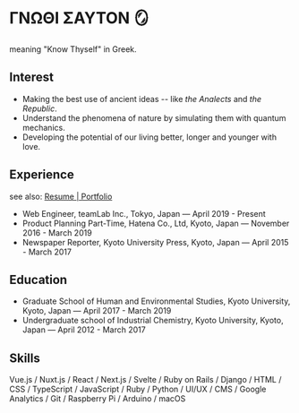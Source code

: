 # ΓΝΩΘΙ ΣΑΥΤΟΝ 🪞

meaning "Know Thyself" in Greek.

## Interest

- Making the best use of ancient ideas -- like *the Analects* and *the Republic*.
- Understand the phenomena of nature by simulating them with quantum mechanics.
- Developing the potential of our living better, longer and younger with love.

## Experience

see also: [Resume | Portfolio](https://portfolio.silloi.com/resume/)

- Web Engineer, teamLab Inc., Tokyo, Japan — April 2019 - Present
- Product Planning Part-Time, Hatena Co., Ltd, Kyoto, Japan — November 2016 - March 2019
- Newspaper Reporter, Kyoto University Press, Kyoto, Japan — April 2015 - March 2017

## Education

- Graduate School of Human and Environmental Studies, Kyoto University, Kyoto, Japan — April 2017 - March 2019
- Undergraduate school of Industrial Chemistry, Kyoto University, Kyoto, Japan — April 2012 - March 2017

## Skills

Vue.js / Nuxt.js / React / Next.js / Svelte / Ruby on Rails / Django / HTML / CSS / TypeScript / JavaScript / Ruby / Python / UI/UX / CMS / Google Analytics / Git / Raspberry Pi / Arduino / macOS

<!--
**silloi/silloi** is a ✨ _special_ ✨ repository because its `README.md` (this file) appears on your GitHub profile.

Here are some ideas to get you started:

- 🔭 I’m currently working on ...
- 🌱 I’m currently learning ...
- 👯 I’m looking to collaborate on ...
- 🤔 I’m looking for help with ...
- 💬 Ask me about ...
- 📫 How to reach me: ...
- 😄 Pronouns: ...
- ⚡ Fun fact: ...
-->
